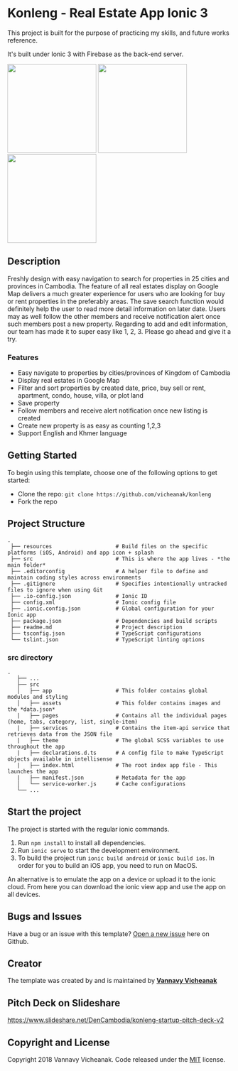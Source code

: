 # Konleng - Real Estate App Ionic 3

This project is built for the purpose of practicing my skills, and future works reference. 

It's built under Ionic 3 with Firebase as the back-end server.

<img src="https://i.imgur.com/rZyNh7k.jpg" width="200">
<img src="https://i.imgur.com/21K6vJM.jpg" width="200">
<img src="https://i.imgur.com/SOlyJQk.jpg" width="200">

## Description
Freshly design with easy navigation to search for properties in 25 cities and provinces in Cambodia. The feature of all real estates display on Google Map delivers a much greater experience for users who are looking for buy or rent properties in the preferably areas. The save search function would definitely help the user to read more detail information on later date. Users may as well follow the other members and receive notification alert once such members post a new property. Regarding to add and edit information, our team has made it to super easy like 1, 2, 3. Please go ahead and give it a try.

### Features
* Easy navigate to properties by cities/provinces of Kingdom of Cambodia
* Display real estates in Google Map
* Filter and sort properties by created date, price, buy sell or rent, apartment, condo, house, villa, or plot land
* Save property
* Follow members and receive alert notification once new listing is created
* Create new property is as easy as counting 1,2,3
* Support English and Khmer language

## Getting Started

To begin using this template, choose one of the following options to get started:
* Clone the repo: `git clone https://github.com/vicheanak/konleng`
* Fork the repo

## Project Structure

```
.
 ├── resources                    # Build files on the specific platforms (iOS, Android) and app icon + splash
 ├── src                          # This is where the app lives - *the main folder*
 ├── .editorconfig                # A helper file to define and maintain coding styles across environments
 ├── .gitignore                   # Specifies intentionally untracked files to ignore when using Git
 ├── .io-config.json              # Ionic ID
 ├── config.xml                   # Ionic config file
 ├── .ionic.config.json           # Global configuration for your Ionic app
 ├── package.json                 # Dependencies and build scripts
 ├── readme.md                    # Project description
 ├── tsconfig.json                # TypeScript configurations
 └── tslint.json                  # TypeScript linting options
```

### src directory
```
.
   ├── ...
   ├── src                       
   │   ├── app                    # This folder contains global modules and styling
   │   ├── assets                 # This folder contains images and the *data.json*
   |   ├── pages                  # Contains all the individual pages (home, tabs, category, list, single-item)
   |   ├── services               # Contains the item-api service that retrieves data from the JSON file
   |   ├── theme                  # The global SCSS variables to use throughout the app
   |   ├── declarations.d.ts      # A config file to make TypeScript objects available in intellisense
   |   ├── index.html             # The root index app file - This launches the app
   |   ├── manifest.json          # Metadata for the app
   │   └── service-worker.js      # Cache configurations
   └── ...
```


## Start the project
The project is started with the regular ionic commands.

1. Run `npm install` to install all dependencies.
2. Run `ionic serve` to start the development environment.
3. To build the project run `ionic build android` or `ionic build ios`. In order for you to build an iOS app, you need to run on MacOS.

An alternative is to emulate the app on a device or upload it to the ionic cloud. From here you can download the ionic view app and use the app on all devices.

## Bugs and Issues

Have a bug or an issue with this template? [Open a new issue](https://github.com/vicheanak/konleng/issues) here on Github.

## Creator

The template was created by and is maintained by **[Vannavy Vicheanak](https://medium.com/@vicheanak)**

## Pitch Deck on Slideshare
https://www.slideshare.net/DenCambodia/konleng-startup-pitch-deck-v2

## Copyright and License

Copyright 2018 Vannavy Vicheanak. Code released under the [MIT](https://github.com/vicheanak/konleng/blob/master/LICENSE) license.
